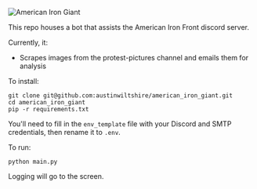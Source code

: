 ![American Iron Giant](https://m.media-amazon.com/images/M/MV5BMTQ5NTM4NTY5MV5BMl5BanBnXkFtZTgwOTg2Mzc2NjE@._V1_QL75_UX500_CR0,0,500,281_.jpg)

This repo houses a bot that assists the American Iron Front discord server.

Currently, it:
- Scrapes images from the protest-pictures channel and emails them for analysis

To install:

```
git clone git@github.com:austinwiltshire/american_iron_giant.git
cd american_iron_giant
pip -r requirements.txt
```

You'll need to fill in the `env_template` file with your Discord and SMTP credentials, then rename it to `.env`.

To run:

```
python main.py
```

Logging will go to the screen.
